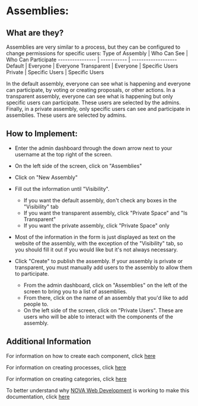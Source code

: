 # Assemblies:

## What are they?
Assemblies are very similar to a process, but they can be configured to change
permissions for specific users:
Type of Assembly | Who Can See | Who Can Participate
---------------- | ----------- | -------------------
Default | Everyone | Everyone
Transparent | Everyone | Specific Users
Private | Specific Users | Specific Users

In the default assembly, everyone can see what is happening and everyone can 
participate, by voting or creating proposals, or other actions. In a transparent
assembly, everyone can see what is happening but only specific users can
participate. These users are selected by the admins. Finally, in a private
assembly, only specific users can see and participate in assemblies. These users
are selected by admins. 

## How to Implement: 

* Enter the admin dashboard through the down arrow next to your username at the top right of the screen. 

* On the left side of the screen, click on "Assemblies"

* Click on "New Assembly"

* Fill out the information until "Visibility". 
	- If you want the default assembly, don't check any boxes in the
"Visibility" tab
	- If you want the transparent assembly, click "Private Space" and "Is 
Transparent"
	- If you want the private assembly, click "Private Space" only
* Most of the information in the form is just displayed as text on the website 
of the assembly, with the exception of the "Visibility" tab, so you should fill
it out if you would like but it's not always necessary. 
* Click "Create" to publish the assembly. If your assembly is private or
transparent, you must manually add users to the assembly to allow them to 
participate.
	- From the admin dashboard, click on "Assemblies" on the left of the
screen to bring you to a list of assemblies.
	- From there, click on the name of an assembly that you'd like to add
people to. 
	- On the left side of the screen, click on "Private Users". These are 
users who will be able to interact with the components of the assembly.  

## Additional Information

For information on how to create each component, click [here](https://github.com/jelkner/decidim2021summer-sprint/tree/main/decidim_documentation/components)

For information on creating processes, click [here](https://github.com/jelkner/decidim2021summer-sprint/blob/main/decidim_documentation/process_creation.md)

For information on creating categories, click [here]()

To better understand why [NOVA Web Development](https://novawebdevelopment.org/) is working to make this documentation, click [here](https://github.com/jelkner/decidim2021summer-sprint/blob/main/decidim_documentation/docs_explanation.md)

